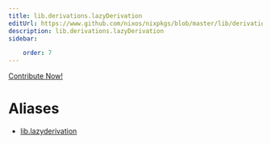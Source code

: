 ```yaml
---
title: lib.derivations.lazyDerivation
editUrl: https://www.github.com/nixos/nixpkgs/blob/master/lib/derivations.nix#L53C5
description: lib.derivations.lazyDerivation
sidebar:

    order: 7
---
```


<a href="https://www.github.com/nixos/nixpkgs/blob/master/lib/derivations.nix#L53C5">Contribute Now!</a>


# Aliases

- [lib.lazyderivation](/nix-doc-comments/reference/lib/lib-lazyderivation)



